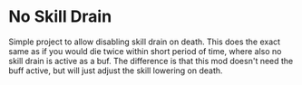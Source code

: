 # No Skill Drain

Simple project to allow disabling skill drain on death. 
This does the exact same as if you would die twice within 
short period of time, where also no skill drain is active 
as a buf. The difference is that this mod doesn't need 
the buff active, but will just adjust the skill lowering 
on death.
